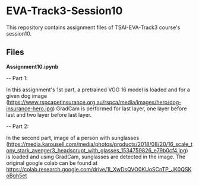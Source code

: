 # EVA-Track3-Session10
This repository contains assignment files of TSAI-EVA-Track3 course's session10.


## Files

**Assignment10.ipynb**

-- Part 1:

In this assignment's 1st part, a pretrained VGG 16 model is loaded and for a given dog image (https://www.rspcapetinsurance.org.au/rspca/media/images/hero/dog-insurance-hero.jpg) GradCam is performed for last layer, one layer before last and two layer before last layer.

-- Part 2: 

In the second part, image of a person with sunglasses (https://media.karousell.com/media/photos/products/2018/08/20/16_scale_tony_stark_avenger3_headscrupt_with_glasses_1534759826_e79b0cf4.jpg) is loaded and using GradCam, sunglasses are detected in the image. The original google colab can be found at https://colab.research.google.com/drive/1I_XwDsQVO0KUoSCnTP_JK0QSKoBgh5et
